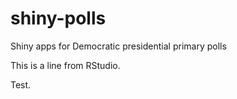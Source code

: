 # shiny-polls
Shiny apps for Democratic presidential primary polls

This is a line from RStudio.

Test.